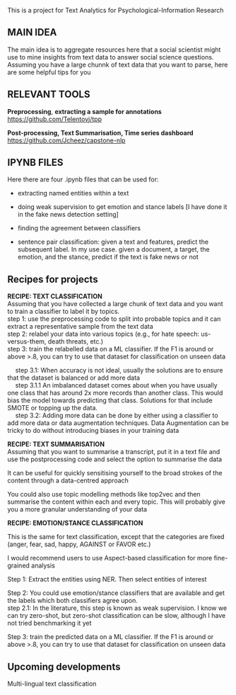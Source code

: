 This is a project for Text Analytics for Psychological-Information Research

## MAIN IDEA

The main idea is to aggregate resources here that a social scientist might use to mine insights from text data to answer social science questions. 
Assuming you have a large chunnk of text data that you want to parse, here are some helpful tips for you

## RELEVANT TOOLS

**Preprocessing**, **extracting a sample for annotations**
https://github.com/Telentovj/tpp

**Post-processing, Text Summarisation, Time series dashboard**
https://github.com/Jcheez/capstone-nlp

## IPYNB FILES
Here there are four .ipynb files that can be used for: 
 + extracting named entities within a text

 + doing weak supervision to get emotion and stance labels [I have done it in the fake news detection setting]

 + finding the agreement between classifiers

  + sentence pair classification: given a text and features, predict the subsequent label. In my use case. given a document, a target, the emotion, and the stance, predict if the text is fake news or not
  
## Recipes for projects

**RECIPE: TEXT CLASSIFICATION** <br />
Assuming that you have collected a large chunk of text data and you want to train a classifier to label it by topics. <br />
 step 1: use the preprocessing code to split into probable topics and it can extract a representative sample from the text data <br />
 step 2: relabel your data into various topics (e.g., for hate speech: us-versus-them, death threats, etc.) <br />
 step 3: train the relabelled data on a ML classifier. If the F1 is around or above >.8, you can try to use that dataset for classification on unseen data <br />
 
   &emsp; step 3.1: When accuracy is not ideal, usually the solutions are to ensure that the dataset is balanced or add more data <br />
   &emsp; step 3.1.1 An imbalanced dataset comes about when you have usually one class that has around 2x more records than another class. This would bias the model towards predicting that class. Solutions for that include SMOTE or topping up the data. <br />
   &emsp; step 3.2: Adding more data can be done by either using a classifier to add more data or data augmentation techniques. Data Augmentation can be tricky to do without introducing biases in your training data <br />

**RECIPE: TEXT SUMMARISATION** <br />
 Assuming that you want to summarise a transcript, put it in a text file and use the postprocessing code and select the option to summarise the data <br />

 It can be useful for quickly sensitising yourself to the broad strokes of the content through a data-centred approach <br />

 You could also use topic modelling methods like top2vec and then summarise the content within each and every topic. This will probably give you a more
 granular understanding of your data <br />
 
**RECIPE: EMOTION/STANCE CLASSIFICATION** <br />

 This is the same for text classification, except that the categories are fixed (anger, fear, sad, happy, AGAINST or FAVOR etc.) <br />

 I would recommend users to use Aspect-based classification for more fine-grained analysis <br />

 Step 1: Extract the entities using NER. Then select entities of interest <br />

 Step 2: You could use emotion/stance classifiers that are available and get the labels which both classifiers agree upon. <br />
   step 2.1: In the literature, this step is known as weak supervision. I know we can try zero-shot, but zero-shot classification can be slow, 
     although I have not tried benchmarking it yet
 
 Step 3: train the predicted data on a ML classifier. If the F1 is around or above >.8, you can try to use that dataset for classification on unseen data <br />

## Upcoming developments

Multi-lingual text classification

